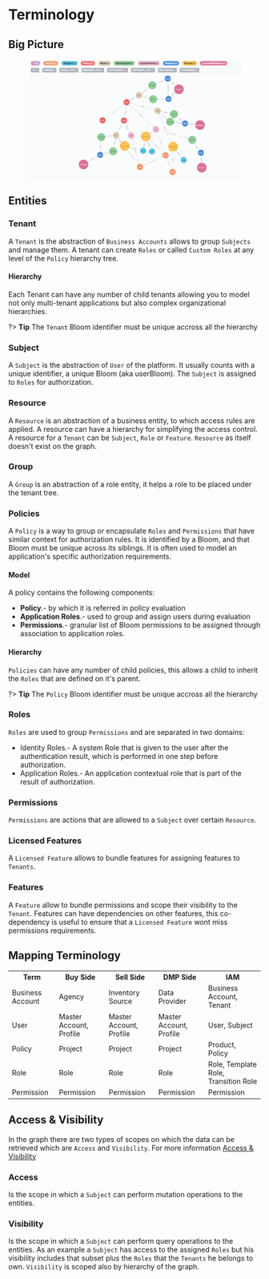 # Terminology

## Big Picture

<figure class="thumbnails">
    <img src="assets/img/bigpicture.png" alt="Big Picture (by Team Odyssey)" title="Big Picture">
</figure>

## Entities
### Tenant

A `Tenant` is the abstraction of `Business Accounts` allows to group `Subjects` and manage them.  A tenant can create `Roles` or called `Custom Roles` at any level of the `Policy` hierarchy tree.

#### Hierarchy

Each Tenant can have any number of child tenants allowing you to model not only multi-tenant applications but also complex organizational hierarchies.

?> **Tip** The `Tenant` Bloom identifier must be unique accross all the hierarchy

### Subject

A `Subject` is the abstraction of `User` of the platform. It usually counts with a unique identifier, a unique Bloom (aka userBloom). The `Subject` is assigned to `Roles` for authorization.

### Resource

A `Resource` is an abstraction of a business entity, to which access rules are applied. A resource can have a hierarchy for simplifying the access control. A resource for a `Tenant` can be `Subject`, `Role` or `Feature`. `Resource` as itself doesn't exist on the graph.

### Group

A `Group` is an abstraction of a role entity, it helps a role to be placed under the tenant tree.

### Policies

A `Policy` is a way to group or encapsulate `Roles` and `Permissions` that have similar context for authorization rules. It is identified by a Bloom, and that Bloom must be unique across its siblings. It is often used to model an application's specific authorization requirements.

#### Model 

A policy contains the following components:

- **Policy**.- by which it is referred in policy evaluation
- **Application Roles**.- used to group and assign users during evaluation
- **Permissions**.- granular list of Bloom permissions to be assigned through association to application roles.

#### Hierarchy

`Policies` can have any number of child policies, this allows a child to inherit the `Roles` that are defined on it's parent.

?> **Tip** The `Policy` Bloom identifier must be unique accross all the hierarchy

### Roles

`Roles` are used to group `Permissions` and are separated in two domains:
- Identity Roles.- A system Role that is given to the user after the authentication result, which is performed in one step before authorization.
- Application Roles.- An application contextual role that is part of the result of authorization.

### Permissions

`Permissions` are actions that are allowed to a `Subject` over certain `Resource`.

### Licensed Features

A `Licensed Feature` allows to bundle features for assigning features to `Tenants`.

### Features

A `Feature` allow to bundle permissions and scope their visibility to the `Tenant`. Features can have dependencies on other features, this co-dependency is useful to ensure that a `Licensed Feature` wont miss permissions requirements. 

## Mapping Terminology

<div class="table-wrapper">
    <table>
    <tr>
        <th>Term</th>
        <th>Buy Side</th>
        <th>Sell Side</th>
        <th>DMP Side</th>
        <th>IAM</th>
    </tr>
    <tr>
        <td>Business Account</td>
        <td>Agency</td>
        <td>Inventory Source</td>
        <td>Data Provider</td>
        <td>Business Account, Tenant</td>
    </tr>
    <tr>
        <td>User</td>
        <td>Master Account, Profile</td>
        <td>Master Account, Profile</td>
        <td>Master Account, Profile</td>
        <td>User, Subject</td>
    </tr>
    <tr>
        <td>Policy</td>
        <td>Project</td>
        <td>Project</td>
        <td>Project</td>
        <td>Product, Policy</td>
    </tr>
    <tr>
        <td>Role</td>
        <td>Role</td>
        <td>Role</td>
        <td>Role</td>
        <td>Role, Template Role, Transition Role</td>
    </tr>
    <tr>
        <td>Permission</td>
        <td>Permission</td>
        <td>Permission</td>
        <td>Permission</td>
        <td>Permission</td>
    </tr>
    </table>
</div>



## Access & Visibility

In the graph there are two types of scopes on which the data can be retrieved which are `Access` and `Visibility`. For more information [Access & Visibility](access-visibility) 

### Access

Is the scope in which a `Subject` can perform mutation operations to the entities.

### Visibility

Is the scope in which a `Subject` can perform query operations to the entities. As an example a `Subject` has access to the assigned `Roles` but his visibility includes that subset plus the `Roles` that the `Tenants` he belongs to own. `Visibility` is scoped also by hierarchy of the graph.

